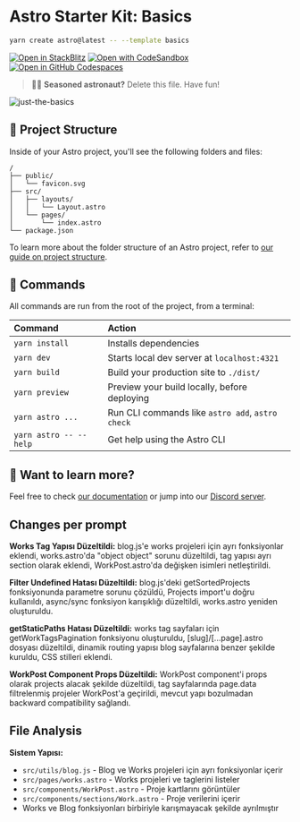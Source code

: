 # Astro Starter Kit: Basics

```sh
yarn create astro@latest -- --template basics
```

[![Open in StackBlitz](https://developer.stackblitz.com/img/open_in_stackblitz.svg)](https://stackblitz.com/github/withastro/astro/tree/latest/examples/basics)
[![Open with CodeSandbox](https://assets.codesandbox.io/github/button-edit-lime.svg)](https://codesandbox.io/p/sandbox/github/withastro/astro/tree/latest/examples/basics)
[![Open in GitHub Codespaces](https://github.com/codespaces/badge.svg)](https://codespaces.new/withastro/astro?devcontainer_path=.devcontainer/basics/devcontainer.json)

> 🧑‍🚀 **Seasoned astronaut?** Delete this file. Have fun!

![just-the-basics](https://github.com/withastro/astro/assets/2244813/a0a5533c-a856-4198-8470-2d67b1d7c554)

## 🚀 Project Structure

Inside of your Astro project, you'll see the following folders and files:

```text
/
├── public/
│   └── favicon.svg
├── src/
│   ├── layouts/
│   │   └── Layout.astro
│   └── pages/
│       └── index.astro
└── package.json
```

To learn more about the folder structure of an Astro project, refer to [our guide on project structure](https://docs.astro.build/en/basics/project-structure/).

## 🧞 Commands

All commands are run from the root of the project, from a terminal:

| Command                   | Action                                           |
| :------------------------ | :----------------------------------------------- |
| `yarn install`             | Installs dependencies                            |
| `yarn dev`             | Starts local dev server at `localhost:4321`      |
| `yarn build`           | Build your production site to `./dist/`          |
| `yarn preview`         | Preview your build locally, before deploying     |
| `yarn astro ...`       | Run CLI commands like `astro add`, `astro check` |
| `yarn astro -- --help` | Get help using the Astro CLI                     |

## 👀 Want to learn more?

Feel free to check [our documentation](https://docs.astro.build) or jump into our [Discord server](https://astro.build/chat).

## Changes per prompt

**Works Tag Yapısı Düzeltildi:** blog.js'e works projeleri için ayrı fonksiyonlar eklendi, works.astro'da "object object" sorunu düzeltildi, tag yapısı ayrı section olarak eklendi, WorkPost.astro'da değişken isimleri netleştirildi.

**Filter Undefined Hatası Düzeltildi:** blog.js'deki getSortedProjects fonksiyonunda parametre sorunu çözüldü, Projects import'u doğru kullanıldı, async/sync fonksiyon karışıklığı düzeltildi, works.astro yeniden oluşturuldu.

**getStaticPaths Hatası Düzeltildi:** works tag sayfaları için getWorkTagsPagination fonksiyonu oluşturuldu, [slug]/[...page].astro dosyası düzeltildi, dinamik routing yapısı blog sayfalarına benzer şekilde kuruldu, CSS stilleri eklendi.

**WorkPost Component Props Düzeltildi:** WorkPost component'i props olarak projects alacak şekilde düzeltildi, tag sayfalarında page.data filtrelenmiş projeler WorkPost'a geçirildi, mevcut yapı bozulmadan backward compatibility sağlandı.

## File Analysis

**Sistem Yapısı:**
- `src/utils/blog.js` - Blog ve Works projeleri için ayrı fonksiyonlar içerir
- `src/pages/works.astro` - Works projeleri ve taglerini listeler
- `src/components/WorkPost.astro` - Proje kartlarını görüntüler  
- `src/components/sections/Work.astro` - Proje verilerini içerir
- Works ve Blog fonksiyonları birbiriyle karışmayacak şekilde ayrılmıştır
